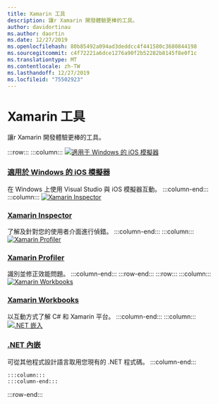 ```yaml
---
title: Xamarin 工具
description: 讓r Xamarin 開發體驗更棒的工具。
author: davidortinau
ms.author: daortin
ms.date: 12/27/2019
ms.openlocfilehash: 80b85492a094ad3deddcc4f441580c3680844198
ms.sourcegitcommit: c4f72221a6dce1276a90f2b52282b8145f8e0f1c
ms.translationtype: MT
ms.contentlocale: zh-TW
ms.lasthandoff: 12/27/2019
ms.locfileid: "75502923"
---
```

# <a name="xamarin-tools"></a>Xamarin 工具

讓r Xamarin 開發體驗更棒的工具。

:::row:::
    :::column:::
[![適用于 Windows 的 iOS 模擬器](~/media/index/xamarin-tools-windows-simulator.svg?branch=master)](~/tools/ios-simulator/index.md)

### <a name="ios-simulator-for-windowstoolsios-simulatorindexmd"></a>[適用於 Windows 的 iOS 模擬器](~/tools/ios-simulator/index.md)

在 Windows 上使用 Visual Studio 與 iOS 模擬器互動。
    :::column-end:::
    :::column:::
[![Xamarin Inspector](~/media/index/xamarin-tools-inspector.svg?branch=master)](~/tools/inspector/index.md)

### <a name="xamarin-inspectortoolsinspectorindexmd"></a>[Xamarin Inspector](~/tools/inspector/index.md)

了解及針對您的使用者介面進行偵錯。
    :::column-end:::
    :::column:::
[![Xamarin Profiler](~/media/index/xamarin-tools-profiler.svg?branch=master)](~/tools/profiler/index.md)

### <a name="xamarin-profilertoolsprofilerindexmd"></a>[Xamarin Profiler](~/tools/profiler/index.md)

識別並修正效能問題。
    :::column-end:::
:::row-end:::
:::row:::
    :::column:::
[![Xamarin Workbooks](https://docs.microsoft.com/media/illustrations/dynamics-resource-library.svg)](~/tools/workbooks/index.md)

### <a name="xamarin-workbookstoolsworkbooksindexmd"></a>[Xamarin Workbooks](~/tools/workbooks/index.md)

以互動方式了解 C# 和 Xamarin 平台。
    :::column-end:::
    :::column:::
[![.NET 嵌入](~/media/index/xamarin-cross-platform-dotnet-embedding.svg)](~/tools/dotnet-embedding/index.md)

### <a name="net-embeddingtoolsdotnet-embeddingindexmd"></a>[.NET 內嵌](~/tools/dotnet-embedding/index.md)

可從其他程式設計語言取用您現有的 .NET 程式碼。
    :::column-end:::

    :::column:::
    :::column-end:::
    
:::row-end:::
